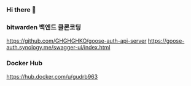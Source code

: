 ### Hi there 👋

<!--
**GHGHGHKO/GHGHGHKO** is a ✨ _special_ ✨ repository because its `README.md` (this file) appears on your GitHub profile.

Here are some ideas to get you started:

- 🔭 I’m currently working on ...
- 🌱 I’m currently learning ...
- 👯 I’m looking to collaborate on ...
- 🤔 I’m looking for help with ...
- 💬 Ask me about ...
- 📫 How to reach me: ...
- 😄 Pronouns: ...
- ⚡ Fun fact: ...
-->


### bitwarden 백엔드 클론코딩
https://github.com/GHGHGHKO/goose-auth-api-server
https://goose-auth.synology.me/swagger-ui/index.html 

### Docker Hub
https://hub.docker.com/u/gudrb963

